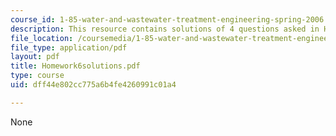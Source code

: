 ```yaml
---
course_id: 1-85-water-and-wastewater-treatment-engineering-spring-2006
description: This resource contains solutions of 4 questions asked in Homework 6.
file_location: /coursemedia/1-85-water-and-wastewater-treatment-engineering-spring-2006/dff44e802cc775a6b4fe4260991c01a4_Homework6solutions.pdf
file_type: application/pdf
layout: pdf
title: Homework6solutions.pdf
type: course
uid: dff44e802cc775a6b4fe4260991c01a4

---
```

None